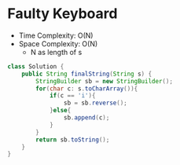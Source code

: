 # Faulty Keyboard

- Time Complexity: O(N)
- Space Complexity: O(N)
  - N as length of s

```java
class Solution {
    public String finalString(String s) {
        StringBuilder sb = new StringBuilder();
        for(char c: s.toCharArray()){
            if(c == 'i'){
                sb = sb.reverse();
            }else{
                sb.append(c);
            }
        }
        return sb.toString();
    }
}
```

